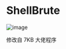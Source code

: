 # ShellBrute
![image](https://github.com/badboycxcc/ShellBrute/assets/72059221/06e5f316-b978-408f-b125-e5714602de8e)

修改自 7KB 大佬程序
